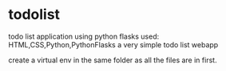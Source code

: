 # todolist
todo list application using python flasks
used: HTML,CSS,Python,PythonFlasks
a very simple todo list webapp


create a virtual env in the same folder as all the files are in first.
